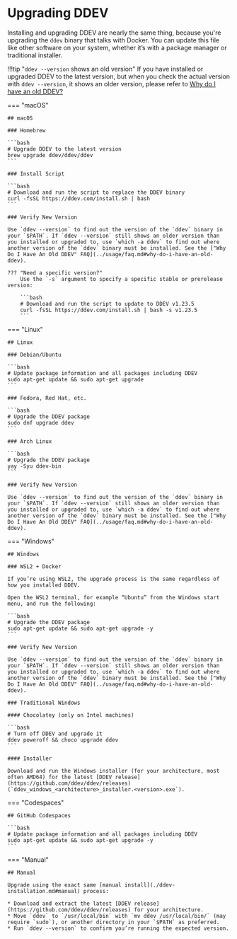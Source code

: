# Upgrading DDEV

Installing and upgrading DDEV are nearly the same thing, because you're upgrading the `ddev` binary that talks with Docker. You can update this file like other software on your system, whether it’s with a package manager or traditional installer.

!!!tip "`ddev --version` shows an old version"
    If you have installed or upgraded DDEV to the latest version, but when you check the actual version with `ddev --version`, it shows an older version, please refer to [Why do I have an old DDEV?](../usage/faq.md#why-do-i-have-an-old-ddev)

=== "macOS"

    ## macOS

    ### Homebrew

    ```bash
    # Upgrade DDEV to the latest version
    brew upgrade ddev/ddev/ddev
    ```

    ### Install Script

    ```bash
    # Download and run the script to replace the DDEV binary
    curl -fsSL https://ddev.com/install.sh | bash
    ```

    ### Verify New Version

    Use `ddev --version` to find out the version of the `ddev` binary in your `$PATH`. If `ddev --version` still shows an older version than you installed or upgraded to, use `which -a ddev` to find out where another version of the `ddev` binary must be installed. See the ["Why Do I Have An Old DDEV" FAQ](../usage/faq.md#why-do-i-have-an-old-ddev).

    ??? "Need a specific version?"
        Use the `-s` argument to specify a specific stable or prerelease version:

        ```bash
        # Download and run the script to update to DDEV v1.23.5
        curl -fsSL https://ddev.com/install.sh | bash -s v1.23.5
        ```

=== "Linux"

    ## Linux

    ### Debian/Ubuntu

    ```bash
    # Update package information and all packages including DDEV
    sudo apt-get update && sudo apt-get upgrade
    ```

    ### Fedora, Red Hat, etc.

    ```bash
    # Upgrade the DDEV package
    sudo dnf upgrade ddev
    ```

    ### Arch Linux

    ```bash
    # Upgrade the DDEV package
    yay -Syu ddev-bin
    ```

    ### Verify New Version

    Use `ddev --version` to find out the version of the `ddev` binary in your `$PATH`. If `ddev --version` still shows an older version than you installed or upgraded to, use `which -a ddev` to find out where another version of the `ddev` binary must be installed. See the ["Why Do I Have An Old DDEV" FAQ](../usage/faq.md#why-do-i-have-an-old-ddev).

=== "Windows"

    ## Windows

    ### WSL2 + Docker

    If you’re using WSL2, the upgrade process is the same regardless of how you installed DDEV.

    Open the WSL2 terminal, for example “Ubuntu” from the Windows start menu, and run the following:

    ```bash
    # Upgrade the DDEV package
    sudo apt-get update && sudo apt-get upgrade -y
    ```

    ### Verify New Version

    Use `ddev --version` to find out the version of the `ddev` binary in your `$PATH`. If `ddev --version` still shows an older version than you installed or upgraded to, use `which -a ddev` to find out where another version of the `ddev` binary must be installed. See the ["Why Do I Have An Old DDEV" FAQ](../usage/faq.md#why-do-i-have-an-old-ddev).

    ### Traditional Windows

    #### Chocolatey (only on Intel machines)

    ```bash
    # Turn off DDEV and upgrade it
    ddev poweroff && choco upgrade ddev
    ```

    #### Installer

    Download and run the Windows installer (for your architecture, most often AMD64) for the latest [DDEV release](https://github.com/ddev/ddev/releases) (`ddev_windows_<architecture>_installer.<version>.exe`).

=== "Codespaces"

    ## GitHub Codespaces

    ```bash
    # Update package information and all packages including DDEV
    sudo apt-get update && sudo apt-get upgrade -y
    ```

=== "Manual"

    ## Manual

    Upgrade using the exact same [manual install](./ddev-installation.md#manual) process:

    * Download and extract the latest [DDEV release](https://github.com/ddev/ddev/releases) for your architecture.
    * Move `ddev` to `/usr/local/bin` with `mv ddev /usr/local/bin/` (may require `sudo`), or another directory in your `$PATH` as preferred.
    * Run `ddev --version` to confirm you’re running the expected version.
